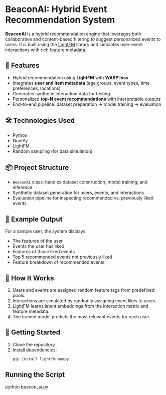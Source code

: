 # BeaconAI: Hybrid Event Recommendation System

**BeaconAI** is a hybrid recommendation engine that leverages both collaborative and content-based filtering to suggest personalized events to users. It is built using the [LightFM](https://making.lyst.com/lightfm/docs/home.html) library and simulates user-event interactions with rich feature metadata.

## 🚀 Features

- Hybrid recommendation using **LightFM** with **WARP loss**
- Integrates **user and item metadata** (age groups, event types, time preferences, locations)
- Generates synthetic interaction data for testing
- Personalized **top-N event recommendations** with interpretable outputs
- End-to-end pipeline: dataset preparation → model training → evaluation

## 🛠️ Technologies Used

- Python
- NumPy
- LightFM
- Random sampling (for data simulation)

## 📦 Project Structure

- `BeaconAI` class: handles dataset construction, model training, and inference
- Synthetic dataset generation for users, events, and interactions
- Evaluation pipeline for inspecting recommended vs. previously liked events

## 🧪 Example Output

For a sample user, the system displays:

- The features of the user
- Events the user has liked
- Features of those liked events
- Top 5 recommended events not previously liked
- Feature breakdown of recommended events

## 🧠 How It Works

1. Users and events are assigned random feature tags from predefined pools.
2. Interactions are simulated by randomly assigning event likes to users.
3. LightFM learns latent embeddings from the interaction matrix and feature metadata.
4. The trained model predicts the most relevant events for each user.

## 📌 Getting Started

1. Clone the repository
2. Install dependencies:
   ```bash
   pip install lightfm numpy

## Running the Script 
python beacon_ai.py

